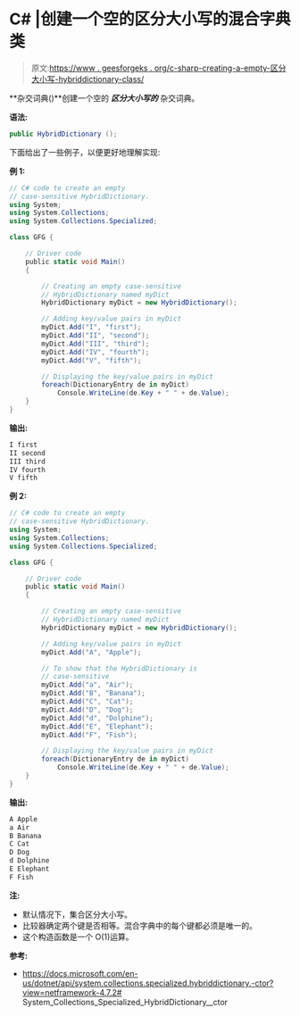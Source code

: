# C# |创建一个空的区分大小写的混合字典类

> 原文:[https://www . geesforgeks . org/c-sharp-creating-a-empty-区分大小写-hybriddictionary-class/](https://www.geeksforgeeks.org/c-sharp-creating-an-empty-case-sensitive-hybriddictionary-class/)

**杂交词典()**创建一个空的 ***区分大小写的*** 杂交词典。

**语法:**

```cs
public HybridDictionary ();

```

下面给出了一些例子，以便更好地理解实现:

**例 1:**

```cs
// C# code to create an empty
// case-sensitive HybridDictionary.
using System;
using System.Collections;
using System.Collections.Specialized;

class GFG {

    // Driver code
    public static void Main()
    {

        // Creating an empty case-sensitive
        // HybridDictionary named myDict
        HybridDictionary myDict = new HybridDictionary();

        // Adding key/value pairs in myDict
        myDict.Add("I", "first");
        myDict.Add("II", "second");
        myDict.Add("III", "third");
        myDict.Add("IV", "fourth");
        myDict.Add("V", "fifth");

        // Displaying the key/value pairs in myDict
        foreach(DictionaryEntry de in myDict)
            Console.WriteLine(de.Key + " " + de.Value);
    }
}
```

**输出:**

```cs
I first
II second
III third
IV fourth
V fifth

```

**例 2:**

```cs
// C# code to create an empty
// case-sensitive HybridDictionary.
using System;
using System.Collections;
using System.Collections.Specialized;

class GFG {

    // Driver code
    public static void Main()
    {

        // Creating an empty case-sensitive
        // HybridDictionary named myDict
        HybridDictionary myDict = new HybridDictionary();

        // Adding key/value pairs in myDict
        myDict.Add("A", "Apple");

        // To show that the HybridDictionary is
        // case-sensitive
        myDict.Add("a", "Air");
        myDict.Add("B", "Banana");
        myDict.Add("C", "Cat");
        myDict.Add("D", "Dog");
        myDict.Add("d", "Dolphine");
        myDict.Add("E", "Elephant");
        myDict.Add("F", "Fish");

        // Displaying the key/value pairs in myDict
        foreach(DictionaryEntry de in myDict)
            Console.WriteLine(de.Key + " " + de.Value);
    }
}
```

**输出:**

```cs
A Apple
a Air
B Banana
C Cat
D Dog
d Dolphine
E Elephant
F Fish

```

**注:**

*   默认情况下，集合区分大小写。
*   比较器确定两个键是否相等。混合字典中的每个键都必须是唯一的。
*   这个构造函数是一个 O(1)运算。

**参考:**

*   https://docs.microsoft.com/en-us/dotnet/api/system.collections.specialized.hybriddictionary.-ctor?view=netframework-4.7.2# System_Collections_Specialized_HybridDictionary__ctor